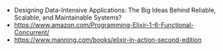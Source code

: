 * Designing Data-Intensive Applications: The Big Ideas Behind Reliable, Scalable, and Maintainable Systems?
* https://www.amazon.com/Programming-Elixir-1-6-Functional-Concurrent/
* https://www.manning.com/books/elixir-in-action-second-edition
